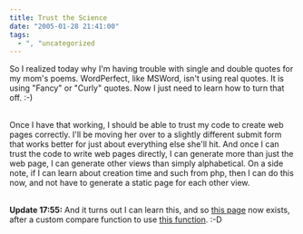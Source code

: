 ```yaml
---
title: Trust the Science
date: "2005-01-28 21:41:00"
tags:
  - ", "uncategorized
---
```

So I realized today why I'm having trouble with single and double
quotes for my mom's poems.  WordPerfect, like MSWord, isn't using
real quotes. It is using "Fancy" or "Curly" quotes.  Now I just
need to learn how to turn that off. :-)<br  /><br  />

Once I have that working, I should be able to trust my code to
create web pages correctly.  I'll be moving her over to a slightly
different submit form that works better for just about everything
else she'll hit.  And once I can trust the code to write web pages
directly, I can generate more than just the web page, I can generate
other views than simply alphabetical.  On a side note, if I can
learn about creation time and such from php, then I can do this now,
and not have to generate a static page for each other view.<br  /><br  />

<strong>Update 17:55:</strong> And it turns out I can learn this,
and so <a href="http://www.schierer.org/~ann/date.php">this
page</a> now exists, after a custom compare function to use
<a href="http://www.php.net/manual/en/function.filemtime.php">this
function</a>. :-D


